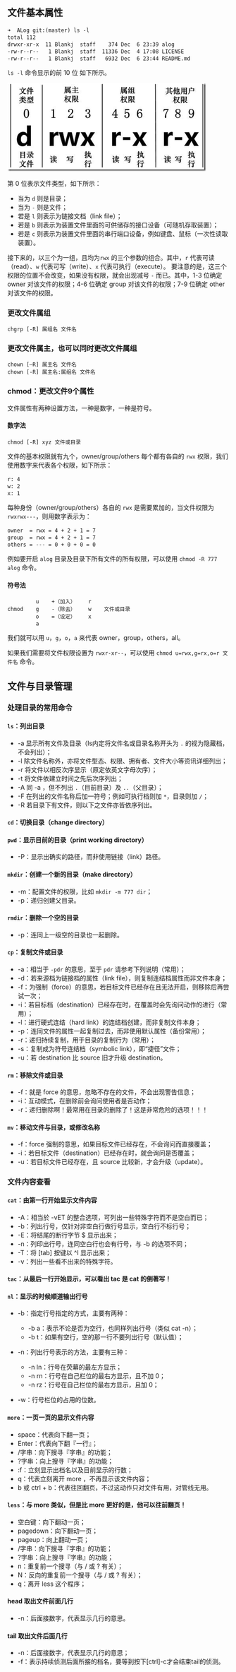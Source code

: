 ## 文件基本属性

```
➜  ALog git:(master) ls -l
total 112
drwxr-xr-x  11 Blankj  staff    374 Dec  6 23:39 alog
-rw-r--r--   1 Blankj  staff  11336 Dec  4 17:08 LICENSE
-rw-r--r--   1 Blankj  staff   6932 Dec  6 23:44 README.md
```

`ls -l` 命令显示的前 10 位 如下所示。

![aha](art/file.png)

第 0 位表示文件类型，如下所示：

* 当为 `d` 则是目录；
* 当为 `-` 则是文件；
* 若是 `l` 则表示为链接文档（link file）；
* 若是 `b` 则表示为装置文件里面的可供储存的接口设备（可随机存取装置）；
* 若是 `c` 则表示为装置文件里面的串行端口设备，例如键盘、鼠标（一次性读取装置）。

接下来的，以三个为一组，且均为`rwx` 的三个参数的组合。其中，`r` 代表可读（read）、`w` 代表可写（write）、`x` 代表可执行（execute）。 要注意的是，这三个权限的位置不会改变，如果没有权限，就会出现减号 `-` 而已。其中，1-3 位确定 owner 对该文件的权限；4-6 位确定 group 对该文件的权限；7-9 位确定 other 对该文件的权限。

### 更改文件属组

```
chgrp [-R] 属组名 文件名
```

### 更改文件属主，也可以同时更改文件属组

```
chown [–R] 属主名 文件名
chown [-R] 属主名:属组名 文件名
```

### chmod：更改文件9个属性

文件属性有两种设置方法，一种是数字，一种是符号。

#### 数字法

```
chmod [-R] xyz 文件或目录
```

文件的基本权限就有九个，owner/group/others 每个都有各自的 `rwx` 权限，我们使用数字来代表各个权限，如下所示：

```
r: 4
w: 2
x: 1
```

每种身份（owner/group/others）各自的 `rwx` 是需要累加的，当文件权限为 `rwxrwx---`，则用数字表示为：

```
owner  = rwx = 4 + 2 + 1 = 7
group  = rwx = 4 + 2 + 1 = 7
others = --- = 0 + 0 + 0 = 0
```

例如要开启 `alog` 目录及目录下所有文件的所有权限，可以使用 `chmod -R 777 alog` 命令。


#### 符号法

```
         u    +（加入）    r
chmod    g    -（除去）    w    文件或目录
         o    =（设定）    x
         a
```

我们就可以用 `u`，`g`，`o`，`a` 来代表 owner，group，others，all。

如果我们需要将文件权限设置为 `rwxr-xr--`，可以使用 `chmod u=rwx,g=rx,o=r 文件名` 命令。


## 文件与目录管理

### 处理目录的常用命令

#### `ls`：列出目录

* -a 显示所有文件及目录（ls内定将文件名或目录名称开头为 `.` 的视为隐藏档，不会列出）；
* -l 除文件名称外，亦将文件型态、权限、拥有者、文件大小等资讯详细列出；
* -r 将文件以相反次序显示（原定依英文字母次序）；
* -t 将文件依建立时间之先后次序列出；
* -A 同 -a ，但不列出 `.`（目前目录）及 `..`（父目录）；
* -F 在列出的文件名称后加一符号；例如可执行档则加 `*`，目录则加 `/`；
* -R 若目录下有文件，则以下之文件亦皆依序列出。

#### `cd`：切换目录（change directory）


#### `pwd`：显示目前的目录（print working directory）

* -P：显示出确实的路径，而非使用链接（link）路径。


#### `mkdir`：创建一个新的目录（make directory）

* -m：配置文件的权限，比如 `mkdir -m 777 dir`；
* -p：递归创建父目录。


#### `rmdir`：删除一个空的目录

* -p：连同上一级空的目录也一起删除。


#### `cp`：复制文件或目录

* -a：相当于 `-pdr` 的意思，至于 `pdr` 请参考下列说明（常用）；
* -d：若来源档为链接档的属性（link file），则复制连结档属性而非文件本身；
* -f：为强制（force）的意思，若目标文件已经存在且无法开启，则移除后再尝试一次；
* -i：若目标档（destination）已经存在时，在覆盖时会先询问动作的进行（常用）；
* -l：进行硬式连结（hard link）的连结档创建，而非复制文件本身；
* -p：连同文件的属性一起复制过去，而非使用默认属性（备份常用）；
* -r：递归持续复制，用于目录的复制行为（常用）；
* -s：复制成为符号连结档（symbolic link），即“捷径”文件；
* -u：若 destination 比 source 旧才升级 destination。


#### `rm`：移除文件或目录

* -f：就是 force 的意思，忽略不存在的文件，不会出现警告信息；
* -i：互动模式，在删除前会询问使用者是否动作；
* -r：递归删除啊！最常用在目录的删除了！这是非常危险的选项！！！


#### `mv`：移动文件与目录，或修改名称

* -f：force 强制的意思，如果目标文件已经存在，不会询问而直接覆盖；
* -i：若目标文件（destination）已经存在时，就会询问是否覆盖；
* -u：若目标文件已经存在，且 source 比较新，才会升级（update）。


### 文件内容查看

#### `cat`：由第一行开始显示文件内容

* -A：相当於 -vET 的整合选项，可列出一些特殊字符而不是空白而已；
* -b：列出行号，仅针对非空白行做行号显示，空白行不标行号；
* -E：将结尾的断行字节 $ 显示出来；
* -n：列印出行号，连同空白行也会有行号，与 -b 的选项不同；
* -T：将 [tab] 按键以 ^I 显示出来；
* -v：列出一些看不出来的特殊字符。


#### `tac`：从最后一行开始显示，可以看出 tac 是 cat 的倒著写！

#### `nl`：显示的时候顺道输出行号

* -b：指定行号指定的方式，主要有两种：
  * -b a：表示不论是否为空行，也同样列出行号（类似 cat -n）；
  * -b t：如果有空行，空的那一行不要列出行号（默认值）；

* -n：列出行号表示的方法，主要有三种：
  * -n ln：行号在荧幕的最左方显示；
  * -n rn：行号在自己栏位的最右方显示，且不加 0；
  * -n rz：行号在自己栏位的最右方显示，且加 0；

* -w：行号栏位的占用的位数。


#### `more`：一页一页的显示文件内容

* space：代表向下翻一页；
* Enter：代表向下翻『一行』；
* /字串：向下搜寻『字串』的功能；
* ?字串：向上搜寻『字串』的功能；
* :f：立刻显示出档名以及目前显示的行数；
* q：代表立刻离开 more ，不再显示该文件内容；
* b 或 ctrl + b：代表往回翻页，不过这动作只对文件有用，对管线无用。


#### `less`：与 more 类似，但是比 more 更好的是，他可以往前翻页！

* 空白键：向下翻动一页；
* pagedown：向下翻动一页；
* pageup：向上翻动一页；
* /字串：向下搜寻『字串』的功能；
* ?字串：向上搜寻『字串』的功能；
* n：重复前一个搜寻（与 / 或 ? 有关）；
* N：反向的重复前一个搜寻（与 / 或 ? 有关）；
* q：离开 less 这个程序；


#### head 取出文件前面几行

* -n：后面接数字，代表显示几行的意思。


#### tail 取出文件后面几行

* -n：后面接数字，代表显示几行的意思；
* -f：表示持续侦测后面所接的档名，要等到按下[ctrl]-c才会结束tail的侦测。
